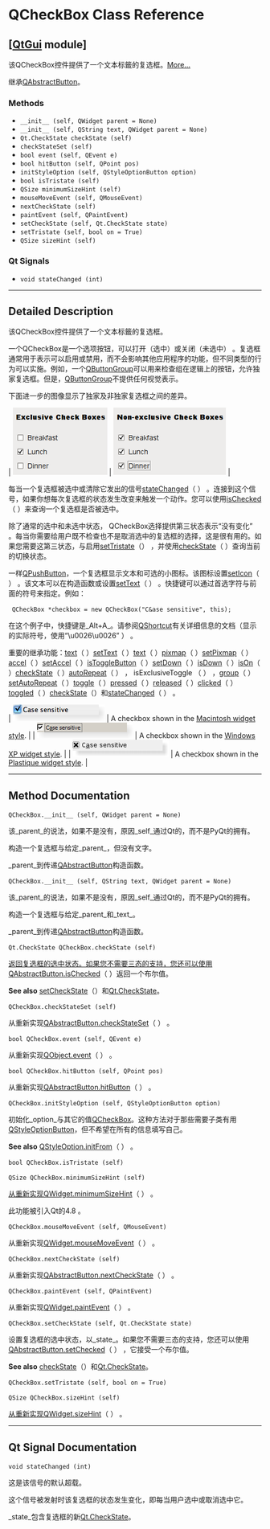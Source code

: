 # QCheckBox Class Reference

## [[QtGui](index.htm) module]

该QCheckBox控件提供了一个文本标籤的复选框。[More...](#details)

继承[QAbstractButton](qabstractbutton.html)。

### Methods

*   `__init__ (self, QWidget parent = None)`
*   `__init__ (self, QString text, QWidget parent = None)`
*   `Qt.CheckState checkState (self)`
*   `checkStateSet (self)`
*   `bool event (self, QEvent e)`
*   `bool hitButton (self, QPoint pos)`
*   `initStyleOption (self, QStyleOptionButton option)`
*   `bool isTristate (self)`
*   `QSize minimumSizeHint (self)`
*   `mouseMoveEvent (self, QMouseEvent)`
*   `nextCheckState (self)`
*   `paintEvent (self, QPaintEvent)`
*   `setCheckState (self, Qt.CheckState state)`
*   `setTristate (self, bool on = True)`
*   `QSize sizeHint (self)`

### Qt Signals

*   `void stateChanged (int)`

* * *

## Detailed Description

该QCheckBox控件提供了一个文本标籤的复选框。

一个QCheckBox是一个选项按钮，可以打开（选中）或关闭（未选中） 。复选框通常用于表示可以启用或禁用，而不会影响其他应用程序的功能，但不同类型的行为可以实施。例如，一个[QButtonGroup](qbuttongroup.html)可以用来检查组在逻辑上的按钮，允许独家复选框。但是，[QButtonGroup](qbuttongroup.html)不提供任何视觉表示。

下面进一步的图像显示了独家及非独家复选框之间的差异。

| ![](img/checkboxes-exclusive.png) | ![](img/checkboxes-non-exclusive.png) |

每当一个复选框被选中或清除它发出的信号[stateChanged](qcheckbox.html#stateChanged)（ ） 。连接到这个信号，如果你想每次复选框的状态发生改变来触发一个动作。您可以使用[isChecked](qabstractbutton.html#checked-prop)（ ）来查询一个复选框是否被选中。

除了通常的选中和未选中状态， QCheckBox选择提供第三状态表示“没有变化” 。每当你需要给用户既不检查也不是取消选中的复选框的选择，这是很有用的。如果您需要这第三状态，与启用[setTristate](qcheckbox.html#tristate-prop)（） ，并使用[checkState](qcheckbox.html#checkState)（ ）查询当前的切换状态。

一样[QPushButton](qpushbutton.html)，一个复选框显示文本和可选的小图标。该图标设置[setIcon](qabstractbutton.html#icon-prop)（ ） 。该文本可以在构造函数或设置[setText](qabstractbutton.html#text-prop)（ ） 。快捷键可以通过首选字符与前面的符号来指定。例如：

```
 QCheckBox *checkbox = new QCheckBox("C&ase sensitive", this);

```

在这个例子中，快捷键是_Alt+A_。请参阅[QShortcut](qshortcut.html#mnemonic)有关详细信息的文档（显示的实际符号，使用“\u0026\u0026” ） 。

重要的继承功能：[text](qabstractbutton.html#text-prop)（ ）[setText](qabstractbutton.html#text-prop)（ ）[text](qabstractbutton.html#text-prop)（ ）[pixmap](index.htm#pixmap)（ ）[setPixmap](index.htm#setPixmap)（ ）[accel](index.htm#accel)（ ）[setAccel](index.htm#setAccel)（ ）[isToggleButton](index.htm#isToggleButton)（ ）[setDown](qabstractbutton.html#down-prop)（ ）[isDown](qabstractbutton.html#down-prop)（ ）[isOn](index.htm#isOn)（ ）[checkState](qcheckbox.html#checkState)（ ）[autoRepeat](qabstractbutton.html#autoRepeat-prop)（ ） ， isExclusiveToggle （ ） ，[group](qabstractbutton.html#group)（ ）[setAutoRepeat](qabstractbutton.html#autoRepeat-prop)（ ）[toggle](qabstractbutton.html#toggle)（ ）[pressed](qabstractbutton.html#pressed)（ ）[released](qabstractbutton.html#released)（ ）[clicked](qabstractbutton.html#clicked)（ ）[toggled](qabstractbutton.html#toggled)（ ）[checkState](qcheckbox.html#checkState)（）和[stateChanged](qcheckbox.html#stateChanged)（ ） 。

| ![Screenshot of a Macintosh style checkbox](img/macintosh-checkbox.png) | A checkbox shown in the [Macintosh widget style](index.htm). |
| ![Screenshot of a Windows XP style checkbox](img/windows-checkbox.png) | A checkbox shown in the [Windows XP widget style](index.htm). |
| ![Screenshot of a Plastique style checkbox](img/plastique-checkbox.png) | A checkbox shown in the [Plastique widget style](index.htm). |

* * *

## Method Documentation

```
QCheckBox.__init__ (self, QWidget parent = None)
```

该_parent_的说法，如果不是没有，原因_self_通过Qt的，而不是PyQt的拥有。

构造一个复选框与给定_parent_，但没有文字。

_parent_到传递[QAbstractButton](qabstractbutton.html)构造函数。

```
QCheckBox.__init__ (self, QString text, QWidget parent = None)
```

该_parent_的说法，如果不是没有，原因_self_通过Qt的，而不是PyQt的拥有。

构造一个复选框与给定_parent_和_text_。

_parent_到传递[QAbstractButton](qabstractbutton.html)构造函数。

```
Qt.CheckState QCheckBox.checkState (self)
```

[](qt.html#CheckState-enum)

[返回复选框的选中状态。如果您不需要三态的支持，您还可以使用](qt.html#CheckState-enum)[QAbstractButton.isChecked](qabstractbutton.html#checked-prop)（ ）返回一个布尔值。

**See also** [setCheckState](qcheckbox.html#setCheckState)（）和[Qt.CheckState](qt.html#CheckState-enum)。

```
QCheckBox.checkStateSet (self)
```

从重新实现[QAbstractButton.checkStateSet](qabstractbutton.html#checkStateSet)（ ） 。

```
bool QCheckBox.event (self, QEvent e)
```

从重新实现[QObject.event](qobject.html#event)（ ） 。

```
bool QCheckBox.hitButton (self, QPoint pos)
```

从重新实现[QAbstractButton.hitButton](qabstractbutton.html#hitButton)（ ） 。

```
QCheckBox.initStyleOption (self, QStyleOptionButton option)
```

初始化_option_与其它的值[QCheckBox](qcheckbox.html)。这种方法对于那些需要子类有用[QStyleOptionButton](qstyleoptionbutton.html)，但不希望在所有的信息填写自己。

**See also** [QStyleOption.initFrom](qstyleoption.html#initFrom)（ ） 。

```
bool QCheckBox.isTristate (self)
```

```
QSize QCheckBox.minimumSizeHint (self)
```

[](qsize.html)

[从重新实现](qsize.html)[QWidget.minimumSizeHint](qwidget.html#minimumSizeHint-prop)（ ） 。

此功能被引入Qt的4.8 。

```
QCheckBox.mouseMoveEvent (self, QMouseEvent)
```

从重新实现[QWidget.mouseMoveEvent](qwidget.html#mouseMoveEvent)（ ） 。

```
QCheckBox.nextCheckState (self)
```

从重新实现[QAbstractButton.nextCheckState](qabstractbutton.html#nextCheckState)（ ） 。

```
QCheckBox.paintEvent (self, QPaintEvent)
```

从重新实现[QWidget.paintEvent](qwidget.html#paintEvent)（ ） 。

```
QCheckBox.setCheckState (self, Qt.CheckState state)
```

设置复选框的选中状态，以_state_。如果您不需要三态的支持，您还可以使用[QAbstractButton.setChecked](qabstractbutton.html#checked-prop)（ ） ，它接受一个布尔值。

**See also** [checkState](qcheckbox.html#checkState)（）和[Qt.CheckState](qt.html#CheckState-enum)。

```
QCheckBox.setTristate (self, bool on = True)
```

```
QSize QCheckBox.sizeHint (self)
```

[](qsize.html)

[从重新实现](qsize.html)[QWidget.sizeHint](qwidget.html#sizeHint-prop)（ ） 。

* * *

## Qt Signal Documentation

```
void stateChanged (int)
```

这是该信号的默认超载。

这个信号被发射时该复选框的状态发生变化，即每当用户选中或取消选中它。

_state_包含复选框的新[Qt.CheckState](qt.html#CheckState-enum)。